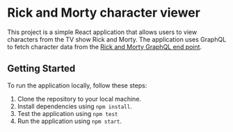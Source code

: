 # Rick and Morty character viewer

This project is a simple React application that allows users to view characters from the TV show Rick and Morty. The application uses GraphQL to fetch character data from the [Rick and Morty GraphQL end point](https://rickandmortyapi.com/graphql/).

## Getting Started

To run the application locally, follow these steps:

1. Clone the repository to your local machine.
2. Install dependencies using `npm install`.
3. Test the application using `npm test`
3. Run the application using `npm start`.

